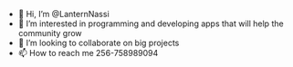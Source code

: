 - 👋 Hi, I’m @LanternNassi
- 👀 I’m interested in programming and developing apps that will help the community grow
- 💞️ I’m looking to collaborate on big projects
- 📫 How to reach me 256-758989094

<!---
LanternNassi/LanternNassi is a ✨ special ✨ repository because its `README.md` (this file) appears on your GitHub profile.
You can click the Preview link to take a look at your changes.
--->
